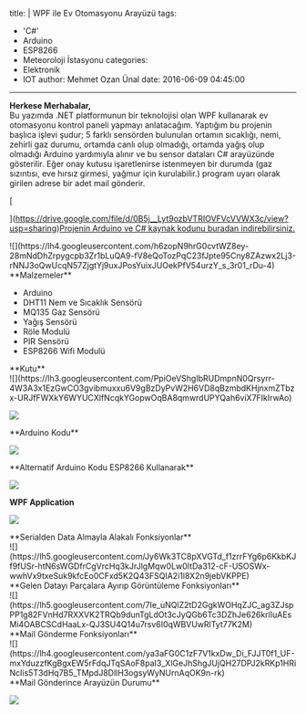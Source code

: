 title: |
  WPF ile Ev Otomasyonu Arayüzü
tags:
  - 'C#'
  - Arduino
  - ESP8266
  - Meteoroloji İstasyonu
categories:
  - Elektronik
  - IOT
author: Mehmet Ozan Ünal
date: 2016-06-09 04:45:00
---
**Herkese Merhabalar,**  
Bu yazımda .NET platformunun bir teknolojisi olan WPF kullanarak ev otomasyonu kontrol paneli yapmayı anlatacağım. Yaptığım bu projenin başlıca işlevi şudur; 5 farklı sensörden bulunulan ortamın sıcaklığı, nemi, zehirli gaz durumu, ortamda canlı olup olmadığı, ortamda yağış olup olmadığı Arduino yardımıyla alınır ve bu sensor dataları C# arayüzünde gösterilir. Eğer onay kutusu işaretlenirse istenmeyen bir durumda (gaz sızıntısı, eve hırsız girmesi, yağmur için kurulabilir.) program uyarı olarak girilen adrese bir adet mail gönderir.  
[](https://drive.google.com/file/d/0B5j__Lyt9ozbVTRIOVFVcVVWX3c/view?usp=sharing)  
<!-- more -->[  
](https://drive.google.com/file/d/0B5j__Lyt9ozbVTRIOVFVcVVWX3c/view?usp=sharing)[Projenin Arduino ve C# kaynak kodunu buradan indirebilirsiniz.](https://drive.google.com/file/d/0B5j__Lyt9ozbVTRIOVFVcVVWX3c/view?usp=sharing)  

<div class="separator" style="clear: both; text-align: left;">![](https://lh4.googleusercontent.com/h6zopN9hrG0cvtWZ8ey-28mNdDhZrpygcpb3Zr1bLuQA9-fV8eQoTozPqC23fJpte95Cny8ZAzwx2Lj3-rNNJ3oQwUcqN57ZjgtYj9uxJPosYuixJUOekPfV54urzY_s_3r01_rDu-4)</div>

<div class="separator" style="clear: both; text-align: left;">**Malzemeler**</div>

*   Arduino
*   DHT11 Nem ve Sıcaklık Sensörü
*   MQ135 Gaz Sensörü
*   Yağış Sensörü
*   Röle Modulü
*   PIR Sensörü
*   ESP8266 Wifi Modulü
<div class="separator" style="clear: both; text-align: left;">**Kutu**</div>
![](https://lh3.googleusercontent.com/PpiOeVShgIbRUDmpnN0Qrsyrr-4W3A3x1EzGwCO3gvibmuxxu6V9gBzDyPvW2H6VD8qBzmbdKHjnxmZTbzx-URJfFWXkY6WYUCXlfNcqkYGopwOqBA8qmwrdUPYQah6viX7FIkIrwAo)

[![](https://lh4.googleusercontent.com/pbsrsoYFGuK86B23anEGLtWCxV27I1yGcnZzKxpvH52rDN1f9rHsIxOFAQR0P_2-09sgQHscSDsn-jMFysfDcZGpNteTRWIIfk8mni8etO1UvhhlHdhFN1hxJZIq__5Ja-V5PK_kMkg)](https://lh4.googleusercontent.com/pbsrsoYFGuK86B23anEGLtWCxV27I1yGcnZzKxpvH52rDN1f9rHsIxOFAQR0P_2-09sgQHscSDsn-jMFysfDcZGpNteTRWIIfk8mni8etO1UvhhlHdhFN1hxJZIq__5Ja-V5PK_kMkg)

<div class="separator" style="clear: both; text-align: left;">**Arduino Kodu**</div>

![](https://lh4.googleusercontent.com/xSrNzUUQvtxuvZtZ-Jh102etI-Fdqe1EXa4FKyAOEQ4TXPrzchkO0_r4ki0Vg2EKRBC1sGGHMK36amIMXa8u3JwZ8itz7Bjn2Wvt6RB7dd7sCrTh1z1nCDAjEF-KY6EakzLxvC2fJlo)

<div class="separator" style="clear: both; text-align: left;">**Alternatif Arduino Kodu ESP8266 Kullanarak**</div>

![](https://lh6.googleusercontent.com/JhbIL0qIxwERIsRAtc9VSf5-HcJYsmAq795A-l3cYFJxVHfOuDMIObbhIFMw_NznFL_4ZAKJP_8klmhLgX_5mI7YtI7SU8tn1K1u0ovbsz4Grj7WhEAG8gy4CXyj9jqyH0UlBp-hwoc)

**WPF Application**

![](https://lh5.googleusercontent.com/CNuGy1C6bTUTGmk8c3ew-F2SPe9lZT0CyP1KbHlUxAIMGUZA2Qne0K0GQteZrdRtGljd4DCWXOGARLIChgI0GiHRxjNVGVpp6S0SxI9aEWxdiFHmPa-KOGPpRulzJqOoV6CG-08A-QQ)

<div class="separator" style="clear: both; text-align: left;">**Serialden Data Almayla Alakalı Fonksiyonlar**</div>

<div class="separator" style="clear: both; text-align: left;">![](https://lh5.googleusercontent.com/Jy6Wk3TC8pXVGTd_f1zrrFYg6p6KkbKJf9fUSr-htN6sWGDfrCgVrcHq3kJrJlgMqw0Lw0ItDa312-cF-USOSWx-wwhVx9txeSuk9kfcEo0CFxd5K2Q43FSQIA2i1l8X2n9jebVKPPE)</div>

<div class="separator" style="clear: both; text-align: left;">**Gelen Datayı Parçalara Ayırıp Görüntüleme Fonksiyonları**</div>

<div class="separator" style="clear: both; text-align: left;">![](https://lh5.googleusercontent.com/7Ie_uNQlZ2tD2GgkWOHqZJC_ag3ZJspPP1g82FVnHd7RXXVK2TRQb9dunTgLdOt3cJyQGb6Tc3DZhJe626krlIuAEsMi4OABCSCdHaaLx-QJ3SU4Q14u7rsv6I0qWBVUwRlTyt77K2M)</div>

<div class="separator" style="clear: both; text-align: left;">**Mail Gönderme Fonksiyonları**</div>

<div class="separator" style="clear: both; text-align: left;">![](https://lh4.googleusercontent.com/ya3aFG0C1zF7V1kxDw_Di_FJJT0f1_UF-mxYduzzfKgBgxEW5rFdqJTqSAoF8paI3_XlGeJhShgJUjQH27DPJ2kRKp1HRiNcIis5T3dHq7B5_TMpdJ8DllH3ogsyWyNUrnAqOK9n-rk)</div>

<div class="separator" style="clear: both; text-align: left;">**Mail Gönderince Arayüzün Durumu**</div>

[![](https://lh4.googleusercontent.com/-cyZehDdFgkA5GAlMYuMCpBSoJt3asIJK9fa3PBRoW6022qtOtVqGj4U9YGP5A8IlEXPXTmbbj_2eopPWKRY_TvSLyutdoK5TNepbB5T00HzWxUnNfyHnfo3MkVPCn27tcauKNi2qrA)](https://lh4.googleusercontent.com/-cyZehDdFgkA5GAlMYuMCpBSoJt3asIJK9fa3PBRoW6022qtOtVqGj4U9YGP5A8IlEXPXTmbbj_2eopPWKRY_TvSLyutdoK5TNepbB5T00HzWxUnNfyHnfo3MkVPCn27tcauKNi2qrA)